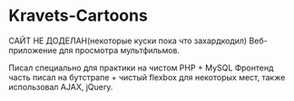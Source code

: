 # Kravets-Cartoons
САЙТ НЕ ДОДЕЛАН(некоторые куски пока что захардкодил)
Веб-приложение для просмотра мультфильмов.

Писал специально для практики на чистом PHP + MySQL
Фронтенд часть писал на бутстрапе + чистый flexbox для некоторых мест, также использовал AJAX, jQuery.
